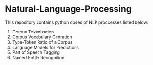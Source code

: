 # Natural-Language-Processing

This repository contains python codes of NLP proccesses listed below:
1) Corpus Tokenization
2) Corpus Vocabulary Genration
3) Type-Token Ratio of a Corpus
4) Language Models for Predictions
5) Part of Speech Tagging
6) Named Entity Recognition